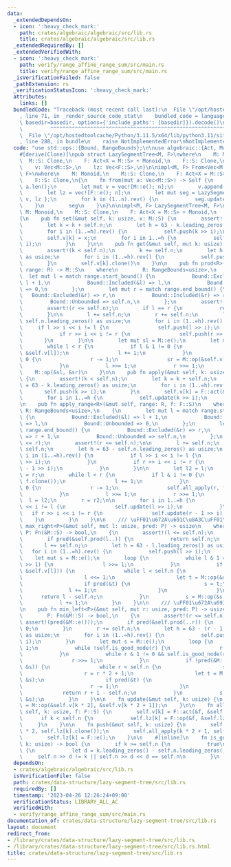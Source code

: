 ```yaml
---
data:
  _extendedDependsOn:
  - icon: ':heavy_check_mark:'
    path: crates/algebraic/algebraic/src/lib.rs
    title: crates/algebraic/algebraic/src/lib.rs
  _extendedRequiredBy: []
  _extendedVerifiedWith:
  - icon: ':heavy_check_mark:'
    path: verify/range_affine_range_sum/src/main.rs
    title: verify/range_affine_range_sum/src/main.rs
  _isVerificationFailed: false
  _pathExtension: rs
  _verificationStatusIcon: ':heavy_check_mark:'
  attributes:
    links: []
  bundledCode: "Traceback (most recent call last):\n  File \"/opt/hostedtoolcache/Python/3.11.5/x64/lib/python3.11/site-packages/onlinejudge_verify/documentation/build.py\"\
    , line 71, in _render_source_code_stat\n    bundled_code = language.bundle(stat.path,\
    \ basedir=basedir, options={'include_paths': [basedir]}).decode()\n          \
    \         ^^^^^^^^^^^^^^^^^^^^^^^^^^^^^^^^^^^^^^^^^^^^^^^^^^^^^^^^^^^^^^^^^^^^^^^^^^^^^^^^^\n\
    \  File \"/opt/hostedtoolcache/Python/3.11.5/x64/lib/python3.11/site-packages/onlinejudge_verify/languages/rust.py\"\
    , line 288, in bundle\n    raise NotImplementedError\nNotImplementedError\n"
  code: "use std::ops::{Bound, RangeBounds};\n\nuse algebraic::{Act, Monoid};\n\n\
    #[derive(Clone)]\npub struct LazySegmentTree<M, F>\nwhere\n    M: Monoid,\n  \
    \  M::S: Clone,\n    F: Act<X = M::S> + Monoid,\n    F::S: Clone,\n{\n    n: usize,\n\
    \    v: Vec<M::S>,\n    lz: Vec<F::S>,\n}\n\nimpl<M, F> From<Vec<M::S>> for LazySegmentTree<M,\
    \ F>\nwhere\n    M: Monoid,\n    M::S: Clone,\n    F: Act<X = M::S> + Monoid,\n\
    \    F::S: Clone,\n{\n    fn from(mut a: Vec<M::S>) -> Self {\n        let n =\
    \ a.len();\n        let mut v = vec![M::e(); n];\n        v.append(&mut a);\n\
    \        let lz = vec![F::e(); n];\n        let mut seg = LazySegmentTree { n,\
    \ v, lz };\n        for k in (1..n).rev() {\n            seg.update(k);\n    \
    \    }\n        seg\n    }\n}\n\nimpl<M, F> LazySegmentTree<M, F>\nwhere\n   \
    \ M: Monoid,\n    M::S: Clone,\n    F: Act<X = M::S> + Monoid,\n    F::S: Clone,\n\
    {\n    pub fn set(&mut self, k: usize, x: M::S) {\n        assert!(k < self.n);\n\
    \        let k = k + self.n;\n        let h = 63 - k.leading_zeros() as usize;\n\
    \        for i in (1..=h).rev() {\n            self.push(k >> i);\n        }\n\
    \        self.v[k] = x;\n        for i in 1..=h {\n            self.update(k >>\
    \ i);\n        }\n    }\n\n    pub fn get(&mut self, mut k: usize) -> M::S {\n\
    \        assert!(k < self.n);\n        k += self.n;\n        let h = 63 - k.leading_zeros()\
    \ as usize;\n        for i in (1..=h).rev() {\n            self.push(k >> i);\n\
    \        }\n        self.v[k].clone()\n    }\n\n    pub fn prod<R>(&mut self,\
    \ range: R) -> M::S\n    where\n        R: RangeBounds<usize>,\n    {\n      \
    \  let mut l = match range.start_bound() {\n            Bound::Excluded(&l) =>\
    \ l + 1,\n            Bound::Included(&l) => l,\n            Bound::Unbounded\
    \ => 0,\n        };\n        let mut r = match range.end_bound() {\n         \
    \   Bound::Excluded(&r) => r,\n            Bound::Included(&r) => r + 1,\n   \
    \         Bound::Unbounded => self.n,\n        };\n        assert!(l <= r);\n\
    \        assert!(r <= self.n);\n        if l == r {\n            return M::e();\n\
    \        }\n\n        l += self.n;\n        r += self.n;\n        let h = 63 -\
    \ self.n.leading_zeros() as usize;\n        for i in (1..=h).rev() {\n       \
    \     if l >> i << i != l {\n                self.push(l >> i);\n            }\n\
    \            if r >> i << i != r {\n                self.push(r >> i);\n     \
    \       }\n        }\n\n        let mut sl = M::e();\n        let mut sr = M::e();\n\
    \        while l < r {\n            if l & 1 != 0 {\n                sl = M::op(&sl,\
    \ &self.v[l]);\n                l += 1;\n            }\n            if r & 1 !=\
    \ 0 {\n                r -= 1;\n                sr = M::op(&self.v[r], &sr);\n\
    \            }\n            l >>= 1;\n            r >>= 1;\n        }\n\n    \
    \    M::op(&sl, &sr)\n    }\n\n    pub fn apply(&mut self, k: usize, f: F::S)\
    \ {\n        assert!(k < self.n);\n        let k = k + self.n;\n        let h\
    \ = 63 - k.leading_zeros() as usize;\n        for i in (1..=h).rev() {\n     \
    \       self.push(k >> i);\n        }\n        self.v[k] = F::act(&f, &self.v[k]);\n\
    \        for i in 1..=h {\n            self.update(k >> i);\n        }\n    }\n\
    \n    pub fn apply_range<R>(&mut self, range: R, f: F::S)\n    where\n       \
    \ R: RangeBounds<usize>,\n    {\n        let mut l = match range.start_bound()\
    \ {\n            Bound::Excluded(&l) => l + 1,\n            Bound::Included(&l)\
    \ => l,\n            Bound::Unbounded => 0,\n        };\n        let mut r = match\
    \ range.end_bound() {\n            Bound::Excluded(&r) => r,\n            Bound::Included(&r)\
    \ => r + 1,\n            Bound::Unbounded => self.n,\n        };\n        assert!(l\
    \ <= r);\n        assert!(r <= self.n);\n\n        l += self.n;\n        r +=\
    \ self.n;\n        let h = 63 - self.n.leading_zeros() as usize;\n        for\
    \ i in (1..=h).rev() {\n            if l >> i << i != l {\n                self.push(l\
    \ >> i);\n            }\n            if r >> i << i != r {\n                self.push(r\
    \ - 1 >> i);\n            }\n        }\n\n        let l2 = l;\n        let r2\
    \ = r;\n        while l < r {\n            if l & 1 != 0 {\n                self.all_apply(l,\
    \ f.clone());\n                l += 1;\n            }\n            if r & 1 !=\
    \ 0 {\n                r -= 1;\n                self.all_apply(r, f.clone());\n\
    \            }\n            l >>= 1;\n            r >>= 1;\n        }\n      \
    \  l = l2;\n        r = r2;\n\n        for i in 1..=h {\n            if l >> i\
    \ << i != l {\n                self.update(l >> i);\n            }\n         \
    \   if r >> i << i != r {\n                self.update(r - 1 >> i);\n        \
    \    }\n        }\n    }\n\n    /// \uFF01\u672A\u691C\u8A3C\uFF01\n    pub fn\
    \ max_right<P>(&mut self, mut l: usize, pred: P) -> usize\n    where\n       \
    \ P: Fn(&M::S) -> bool,\n    {\n        assert!(l <= self.n);\n        assert!(pred(&M::e()));\n\
    \        if pred(&self.prod(l..)) {\n            return self.n;\n        }\n \
    \       l += self.n;\n        let h = 63 - l.leading_zeros() as usize;\n     \
    \   for i in (1..=h).rev() {\n            self.push(l >> i);\n        }\n    \
    \    let mut s = M::e();\n        loop {\n            while l & 1 == 0 && self.is_good_node(l\
    \ >> 1) {\n                l >>= 1;\n            }\n            if !pred(&M::op(&s,\
    \ &self.v[l])) {\n                while l < self.n {\n                    self.push(l);\n\
    \                    l <<= 1;\n                    let t = M::op(&s, &self.v[l]);\n\
    \                    if pred(&t) {\n                        s = t;\n         \
    \               l += 1;\n                    }\n                }\n          \
    \      return l - self.n;\n            }\n            s = M::op(&s, &self.v[l]);\n\
    \            l += 1;\n        }\n    }\n\n    /// \uFF01\u672A\u691C\u8A3C\uFF01\
    \n    pub fn min_left<P>(&mut self, mut r: usize, pred: P) -> usize\n    where\n\
    \        P: Fn(&M::S) -> bool,\n    {\n        assert!(r <= self.n);\n       \
    \ assert!(pred(&M::e()));\n        if pred(&self.prod(..r)) {\n            return\
    \ 0;\n        }\n        r += self.n;\n        let h = 63 - (r - 1).leading_zeros()\
    \ as usize;\n        for i in (1..=h).rev() {\n            self.push(r - 1 >>\
    \ i);\n        }\n        let mut s = M::e();\n        loop {\n            r -=\
    \ 1;\n            while !self.is_good_node(r) {\n                r = r * 2 + 1;\n\
    \            }\n            while r & 1 != 0 && self.is_good_node(r >> 1) {\n\
    \                r >>= 1;\n            }\n            if !pred(&M::op(&self.v[r],\
    \ &s)) {\n                while r < self.n {\n                    self.push(r);\n\
    \                    r = r * 2 + 1;\n                    let t = M::op(&self.v[r],\
    \ &s);\n                    if pred(&t) {\n                        s = t;\n  \
    \                      r -= 1;\n                    }\n                }\n   \
    \             return r + 1 - self.n;\n            }\n            s = M::op(&self.v[r],\
    \ &s);\n        }\n    }\n\n    fn update(&mut self, k: usize) {\n        self.v[k]\
    \ = M::op(&self.v[k * 2], &self.v[k * 2 + 1]);\n    }\n\n    fn all_apply(&mut\
    \ self, k: usize, f: F::S) {\n        self.v[k] = F::act(&f, &self.v[k]);\n  \
    \      if k < self.n {\n            self.lz[k] = F::op(&f, &self.lz[k]);\n   \
    \     }\n    }\n\n    fn push(&mut self, k: usize) {\n        self.all_apply(k\
    \ * 2, self.lz[k].clone());\n        self.all_apply(k * 2 + 1, self.lz[k].clone());\n\
    \        self.lz[k] = F::e();\n    }\n\n    #[inline]\n    fn is_good_node(&self,\
    \ k: usize) -> bool {\n        if k >= self.n {\n            true\n        } else\
    \ {\n            let d = k.leading_zeros() - self.n.leading_zeros();\n       \
    \     self.n >> d != k || self.n >> d << d == self.n\n        }\n    }\n}\n"
  dependsOn:
  - crates/algebraic/algebraic/src/lib.rs
  isVerificationFile: false
  path: crates/data-structure/lazy-segment-tree/src/lib.rs
  requiredBy: []
  timestamp: '2023-04-26 12:26:24+09:00'
  verificationStatus: LIBRARY_ALL_AC
  verifiedWith:
  - verify/range_affine_range_sum/src/main.rs
documentation_of: crates/data-structure/lazy-segment-tree/src/lib.rs
layout: document
redirect_from:
- /library/crates/data-structure/lazy-segment-tree/src/lib.rs
- /library/crates/data-structure/lazy-segment-tree/src/lib.rs.html
title: crates/data-structure/lazy-segment-tree/src/lib.rs
---
```

